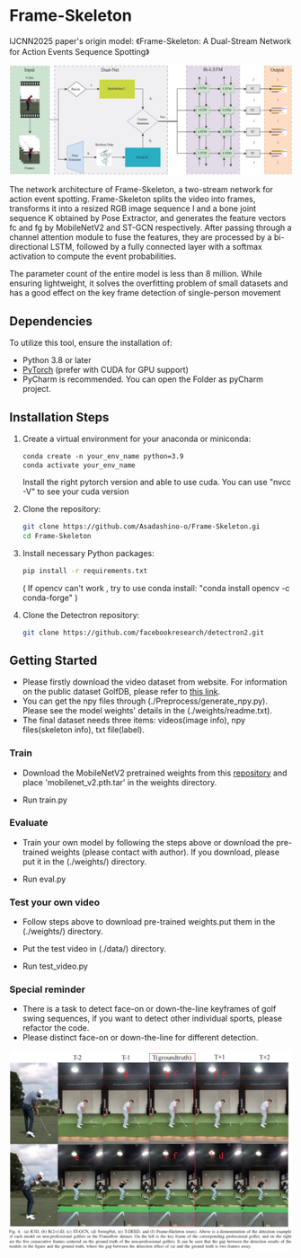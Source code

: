 # Frame-Skeleton
IJCNN2025 paper's origin model:
《Frame-Skeleton: A Dual-Stream Network for Action Events Sequence Spotting》

![Frame-skeleton](./images/model.jpg)

The network architecture of Frame-Skeleton, a two-stream network for action event spotting. Frame-Skeleton splits the video into frames, transforms it into a resized RGB image sequence I and a bone joint sequence K obtained by Pose Extractor, and generates the feature vectors fc and fg by MobileNetV2 and ST-GCN respectively. After passing through a channel attention module to fuse the features, they are processed by a bi-directional LSTM, followed by a fully connected layer with a softmax activation to compute the event probabilities.

The parameter count of the entire model is less than 8 million. While ensuring lightweight, it solves the overfitting problem of small datasets and has a good effect on the key frame detection of single-person movement

## Dependencies

To utilize this tool, ensure the installation of:
- Python 3.8 or later
- [PyTorch](https://pytorch.org/) (prefer with CUDA for GPU support)
- PyCharm is recommended. You can open the Folder as pyCharm project.

## Installation Steps

1. Create a virtual environment for your anaconda or miniconda:
   ```
   conda create -n your_env_name python=3.9
   conda activate your_env_name
   
   ```
   Install the right pytorch version and able to use cuda.
   You can use "nvcc -V" to see your cuda version

2. Clone the repository:
    ```bash
    git clone https://github.com/Asadashino-o/Frame-Skeleton.gi
    cd Frame-Skeleton
    ```
   
3. Install necessary Python packages:
    ```bash
    pip install -r requirements.txt
    ```
   ( If opencv can't work , try to use conda install: "conda install opencv -c conda-forge" )

4. Clone the Detectron repository:
    ```bash
    git clone https://github.com/facebookresearch/detectron2.git
    ```
   
## Getting Started
* Please firstly download the video dataset from website. For information on the public dataset GolfDB, please refer to [this link](https://arxiv.org/abs/1903.06528).
* You can get the npy files through (./Preprocess/generate_npy.py). Please see the model weights' details in the (./weights/readme.txt).
* The final dataset needs three items: videos(image info), npy files(skeleton info), txt file(label).
  
### Train
* Download the MobileNetV2 pretrained weights from this [repository](https://github.com/tonylins/pytorch-mobilenet-v2) and place 'mobilenet_v2.pth.tar' in the weights directory.

* Run train.py

### Evaluate
* Train your own model by following the steps above or download the pre-trained weights (please contact with author). If you download, please put it in the (./weights/) directory.

* Run eval.py

### Test your own video
* Follow steps above to download pre-trained weights.put them in the (./weights/) directory.
* Put the test video in (./data/) directory.

* Run test_video.py

### Special reminder
* There is a task to detect face-on or down-the-line keyframes of golf swing sequences, if you want to detect other individual sports, please refactor the code.
* Please distinct face-on or down-the-line for different detection.

![Experimental results](./images/Effect.png)

